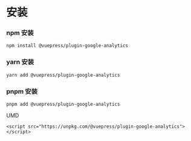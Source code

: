 # 安装

### npm 安装

```
npm install @vuepress/plugin-google-analytics
```

### yarn 安装

```
yarn add @vuepress/plugin-google-analytics
```
### pnpm 安装

```
pnpm add @vuepress/plugin-google-analytics
```

UMD
```
<script src="https://unpkg.com/@vuepress/plugin-google-analytics"></script>
```

